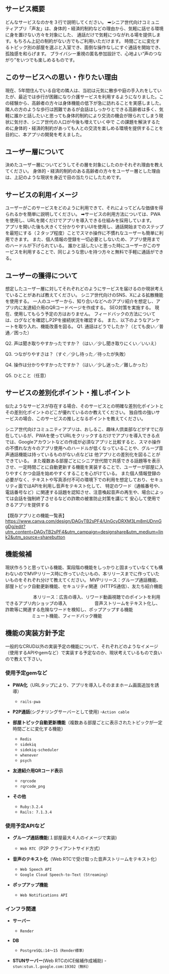 ## サービス概要
どんなサービスなのかを３行で説明してください。
➡︎シニア世代向けコミュニティアプリ「声友」は、身体的・経済的制約などの理由から、気軽に話せる環境に身を置けない方々を対象にした、
通話だけで気軽につながれる場を提供します。もちろん上記の制約がない方でもご利用いただけます。
時間ごとに変化するトピック別の部屋を選ぶと入室でき、面倒な操作なしにすぐ通話を開始でき、孤独感を和らげます。
プライバシー重視の匿名参加設計で、心地よい“声のつながり”をいつでも楽しめるものです。

## このサービスへの思い・作りたい理由
現在、5年間住んでいる自宅の隣人は、当初は元気に散歩や庭の手入れをしていたが、最近では歩行が困難になり介護サービスを利用するようになりました。この経験から、高齢者の方々は身体機能の低下が急に訪れることを実感しました。
隣人の方のような歩行は困難であるが会話はしっかりとできる高齢者は多く、気軽に誰かと話したいと思っても身体的制約により交流の機会が限られてしまう現状に気付き、シニア世代の人口が今後も増えていく中で
この課題を解決するために身体的・経済的制約があっても人との交流を楽しめる環境を提供することを目的に、本アプリの開発を考えました。

## ユーザー層について
決めたユーザー層についてどうしてその層を対象にしたのかそれぞれ理由を教えてください。
身体的・経済的制約のある高齢者の方々をユーザー層とした理由は、上記のような現状を身近で目の当たりにしたためです。

## サービスの利用イメージ
ユーザーがこのサービスをどのように利用できて、それによってどんな価値を得られるかを簡単に説明してください。
➡︎サービスの利用方法については、PWAを使用し、URLを開くだけでアプリを導入できる仕組みを採用しています。　　　　　　　　　　　　　　　　　　　　　　　　　
アプリを開いた後も大きくて分かりやすいUIを使用し、通話開始までのステップを最短にする（２タップ程度）ことでスマホ操作に不慣れなユーザーも簡単に利用できます。
また、個人情報の登録を一切必要としないため、アプリ使用までのハードルが下げられている。
誰かと話したいと思った時にユーザーがこのサービスを利用することで、同じような思いを持つ方々と無料で手軽に通話ができる。


## ユーザーの獲得について
想定したユーザー層に対してそれぞれどのようにサービスを届けるのか現状考えていることがあれば教えてください。
シニア世代向けのSNS、Xによる拡散機能を使用する。
一人のユーザーから、知り合いなどへのアプリ紹介を想定し、アプリ内に友達紹介用のQRコードページを作成する。
SEO対策を実施する。
現在、使用してもらう予定の方はおりません。
フィードバックの方法については、ログなどを確認しP2Pを接続状況を確認する。
また、以下のようなアンケートを取り入れ、機能改善を図る。
Q1. 通話はどうでしたか？（とても良い／普通／困った）

Q2. 声は聞き取りやすかったですか？（はい／少し聞き取りにくい／いいえ）

Q3. つながりやすさは？（すぐ／少し待った／待ったが失敗）

Q4. 操作は分かりやすかったですか？（はい／少し迷った／難しかった）

Q5. ひとこと（任意）


## サービスの差別化ポイント・推しポイント
似たようなサービスが存在する場合、そのサービスとの明確な差別化ポイントとその差別化ポイントのどこが優れているのか教えてください。
独自性の強いサービスの場合、このサービスの推しとなるポイントを教えてください。

シニア世代向けコミュニティアプリは、おしるこ、趣味人倶楽部などがすでに存在しているが、PWAを使ってURLをクリックするだけでアプリを導入できる点では、Googleアカウントなどの作成が必須なアプリと比較すると、スマホ操作の不慣れな方々のアプリ使用へのハードルが低くなっていることや、グループ音声通話機能は持っているものがない点などは
他アプリとの差別化を図ることができている。
また複数ある部屋ごとにシニア世代間で共感できる話題等を表示させ、一定時間ごとに自動更新する機能を実装することで、ユーザーが部屋に入りやすくかつ会話を始めやすくすることを心がけている。
また個人情報登録の必要がなく、テキストや写真添付不可の環境下での利用を想定しており、セキュリティ面ではAPIを利用し音声をテキスト化して、
特定のワード（通帳番号や、電話番号など）に関連する話題を認知させ、注意喚起音声の再生や、場合によっては会話を強制終了させるなどの詐欺の被害防止対策を講じて
安心して使用できるアプリを提供する

【既存アプリとの機能一覧表】
https://www.canva.com/design/DAGvTB2sPF4/UnGcyDRXM3Lm8mUDnnGgDg/edit?utm_content=DAGvTB2sPF4&utm_campaign=designshare&utm_medium=link2&utm_source=sharebutton

## 機能候補
現状作ろうと思っている機能、案段階の機能をしっかりと固まっていなくても構わないのでMVPリリース時に作っていたいもの、本リリースまでに作っていたいものをそれぞれ分けて教えてください。
MVPリリース：グループ通話機能、部屋トピック自動更新機能、セキュリティ関連（HTTPS通信）、友たち紹介機能

　　　　　　
本リリース：広告の導入、リワード動画視聴でのポイントを利用できるアプリ内ショップの導入
　　　　　　音声ストリームをテキスト化し、詐欺等に関連する危険なワードを検知し、ポップアップする機能
　　　　　　ミュート機能、フィードバック機能
　　　　　　

## 機能の実装方針予定

一般的なCRUD以外の実装予定の機能について、それぞれどのようなイメージ（使用するAPIやgemなど）で実装する予定なのか、現状考えているもので良いので教えて下さい。

### 使用予定gemなど

- **PWA化**（URLタップにより、アプリを導入しそのままホーム画面追加を誘導）
  - `rails-pwa`

- **P2P通話**(シグナリングサーバーとして使用)
  -`Action cable`

- **部屋トピック自動更新機能**（複数ある部屋ごとに表示されたトピックが一定時間ごとに変化する機能）
  - `Redis`
  - `sidekiq`
  - `sidekiq-scheduler`
  - `whenever`
  - `psych`

- **友達紹介用QRコード表示**
  - `rqrcode`
  - `rqrcode_png`

- **その他**
  - `Ruby:3.2.4`
  - `Rails: 7.1.3.4`

### 使用予定APIなど

- **グループ通話機能**(１部屋最大４人のイメージで実装)
  - `Web RTC`（P2P クライアントサイド方式）

- **音声のテキスト化**（Web RTCで受け取った音声ストリームをテキスト化）
  - `Web Speech API`
  - `Google Cloud Speech-to-Text (Streaming)`

- **ポップアップ機能**
  - `Web Notifications API`

### インフラ関連
- **サーバー**
  - `Render`

- **DB**
  - `PostgreSQL:14〜15（Render標準）`

- **STUNサーバー**(Web RTCのICE候補作成補助)
  -`stun:stun.l.google.com:19302（無料）`

